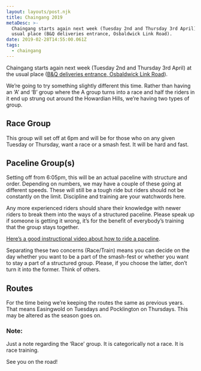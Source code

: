 ```yaml
---
layout: layouts/post.njk
title: Chaingang 2019
metaDesc: >-
  Chaingang starts again next week (Tuesday 2nd and Thursday 3rd April) at the
  usual place (B&Q deliveries entrance, Osbaldwick Link Road).
date: 2019-02-28T14:55:00.061Z
tags:
  - chaingang
---
```



Chaingang starts again next week (Tuesday 2nd and Thursday 3rd April) at the usual place ([B&Q deliveries entrance, Osbaldwick Link Road](https://goo.gl/maps/KZbSwsYzhmJ2)).

We’re going to try something slightly different this time. Rather than having an ‘A’ and ‘B’ group where the A group turns into a race and half the riders in it end up strung out around the Howardian Hills, we’re having two types of group.

## Race Group

This group will set off at 6pm and will be for those who on any given Tuesday or Thursday, want a race or a smash fest. It will be hard and fast.

## Paceline Group(s)

Setting off from 6:05pm, this will be an actual paceline with structure and order. Depending on numbers, we may have a couple of these going at different speeds. These will still be a tough ride but riders should not be constantly on the limit. Discipline and training are your watchwords here.

Any more experienced riders should share their knowledge with newer riders to break them into the ways of a structured paceline. Please speak up if someone is getting it wrong, it’s for the benefit of everybody’s training that the group stays together.

[Here’s a good instructional video about how to ride a paceline](https://m.youtube.com/watch?v=HDxXRq5fo8A).

Separating these two concerns (Race/Train) means you can decide on the day whether you want to be a part of the smash-fest or whether you want to stay a part of a structured group. Please, if you choose the latter, don’t turn it into the former. Think of others.

## Routes

For the time being we’re keeping the routes the same as previous years. That means Easingwold on Tuesdays and Pocklington on Thursdays. This may be altered as the season goes on.

### Note:

Just a note regarding the ‘Race’ group. It is categorically not a race. It is race training.

See you on the road!
